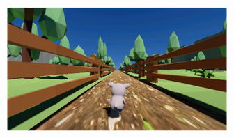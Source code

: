 

![image alt](https://github.com/dogvillagee/runpiggyrun/blob/a757768070df257496ab6f74c22d5138f0bd91f3/piggy_demo_sc.png)

